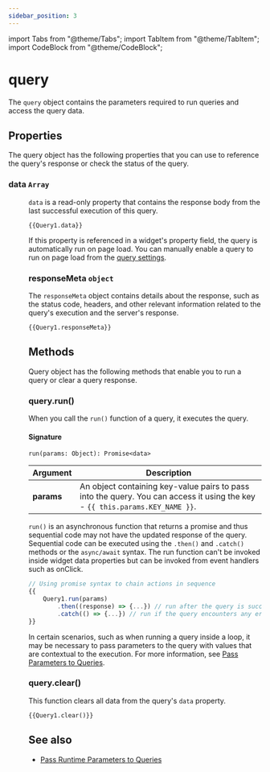 ```yaml
---
sidebar_position: 3
---
```


import Tabs from "@theme/Tabs";
import TabItem from "@theme/TabItem";
import CodeBlock from "@theme/CodeBlock";

# query

The `query` object contains the parameters required to run queries and access the query data.

## Properties

The query object has the following properties that you can use to reference the query's response or check the status of the query.

### data `Array`

<dd>

`data` is a read-only property that contains the response body from the last successful execution of this query.

```
{{Query1.data}}
```

If this property is referenced in a widget's property field, the query is automatically run on page load. You can manually enable a query to run on page load from the [query settings](/connect-data/reference/query-settings).



### responseMeta `object`

<dd>

The `responseMeta` object contains details about the response, such as the status code, headers, and other relevant information related to the query's execution and the server's response.

```
{{Query1.responseMeta}}
```



## Methods

Query object has the following methods that enable you to run a query or clear a query response.

### query.run()

<dd>

When you call the `run()` function of a query, it executes the query.

#### Signature

```
run(params: Object): Promise<data>
```

| Argument   | Description                                                                                                                  |
| ---------- | ---------------------------------------------------------------------------------------------------------------------------- |
| **params** | An object containing key-value pairs to pass into the query. You can access it using the key - `{{ this.params.KEY_NAME }}`. |

`run()` is an asynchronous function that returns a promise and thus sequential code may not have the updated response of the query. Sequential code can be executed using the `.then()` and `.catch()` methods or the `async/await` syntax. The run function can't be invoked inside widget data properties but can be invoked from event handlers such as onClick.

```javascript
// Using promise syntax to chain actions in sequence
{{
    Query1.run(params)
        .then((response) => {...}) // run after the query is successful
        .catch(() => {...}) // run if the query encounters any errors
}}
```

In certain scenarios, such as when running a query inside a loop, it may be necessary to pass parameters to the query with values that are contextual to the execution. For more information, see [Pass Parameters to Queries](/connect-data/how-to-guides/how-to-pass-params-to-an-api).



### query.clear()

<dd>

This function clears all data from the query's `data` property.

```
{{Query1.clear()}}
```



## See also
- [Pass Runtime Parameters to Queries](/connect-data/how-to-guides/how-to-pass-params-to-an-api)
